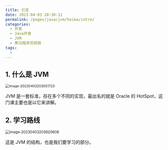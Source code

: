 ```yaml
---
title: 引言
date: 2023-04-03 20:30:11
permalink: /pages/java/jvm/heima/intro/
categories:
  - 开发
  - Java开发
  - JVM
  - 黑马程序员视频
tags:
  - 
---
```


## 1. 什么是 JVM

<img src="https://notebook-img-1304596351.cos.ap-beijing.myqcloud.com/img/image-20230403203051723.png" alt="image-20230403203051723" style="zoom:75%;" />

JVM 是一套标准，存在多个不同的实现，最出名的就是 Oracle 的 HotSpot，这门课主要也是以它来讲解。

## 2. 学习路线

<img src="https://notebook-img-1304596351.cos.ap-beijing.myqcloud.com/img/image-20230403203620606.png" alt="image-20230403203620606" style="zoom:80%;" />

这是 JVM 的结构，也是我们要学习的部分。